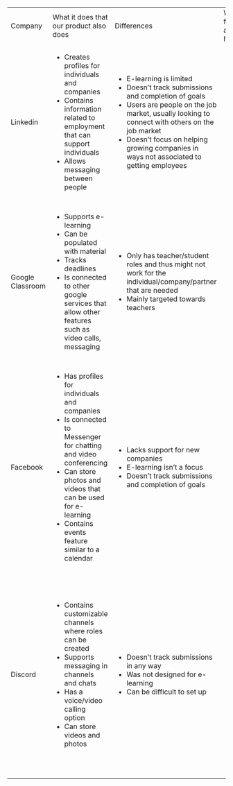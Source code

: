 <table>
  <tr>
   <td>Company
   </td>
   <td>What it does that our product also does
   </td>
   <td>Differences
   </td>
   <td>Why competitors didn’t focus on our audience/what they’d have to do
   </td>
  </tr>
  <tr>
   <td>Linkedin
   </td>
   <td>
<ul>

<li>Creates profiles for individuals and companies

<li>Contains information related to employment that can support individuals

<li>Allows messaging between people
</li>
</ul>
   </td>
   <td>
<ul>

<li>E-learning is limited

<li>Doesn’t track submissions and completion of goals

<li>Users are people on the job market, usually looking to connect with others on the job market

<li>Doesn’t focus on helping growing companies in ways not associated to getting employees
</li>
</ul>
   </td>
   <td>
<ul>

<li>Our product would work better for people who are looking to further interact within their network/community

<li>Would need to be able to group employees from the same company as well as  let them interact and connect easier
</li>
</ul>
   </td>
  </tr>
  <tr>
   <td>Google Classroom
   </td>
   <td>
<ul>

<li>Supports e-learning

<li>Can be populated with material

<li>Tracks deadlines

<li>Is connected to other google services that allow other features such as video calls, messaging
</li>
</ul>
   </td>
   <td>
<ul>

<li>Only has teacher/student roles and thus might not work for the individual/company/partner that are needed

<li> Mainly targeted towards teachers
</li>
</ul>
   </td>
   <td>
<ul>

<li>As name suggests, was created to be a virtual classroom mainly for school-aged classes

<li>Our product works better for a company and their partners

<li>Would need to create new roles/privileges as to who can do what in the classroom

<li>Would need a more central messaging feature
</li>
</ul>
   </td>
  </tr>
  <tr>
   <td>Facebook
   </td>
   <td>
<ul>

<li>Has profiles for individuals and companies

<li>Is connected to Messenger for chatting and video conferencing

<li>Can store photos and videos that can be used for e-learning

<li>Contains events feature similar to a calendar
</li>
</ul>
   </td>
   <td>
<ul>

<li>Lacks support for new companies

<li>E-learning isn’t a focus

<li>Doesn’t track submissions and completion of goals
</li>
</ul>
   </td>
   <td>
<ul>

<li>Our product is made so the profiles are tailored towards their role in the company

<li>Facebook is known to be more casual and wasn’t made to be used to be used formally between employees/partners or to be an e-learning platform

<li>Would need to implement some section dedicated to e-learning as well as create a more formal environment
</li>
</ul>
   </td>
  </tr>
  <tr>
   <td>Discord
   </td>
   <td>
<ul>

<li>Contains customizable channels where roles can be created

<li>Supports messaging in channels and chats

<li>Has a voice/video calling option

<li>Can store videos and photos
</li>
</ul>
   </td>
   <td>
<ul>

<li>Doesn’t track submissions in any way

<li>Was not designed for e-learning

<li>Can be difficult to set up
</li>
</ul>
   </td>
   <td>
<ul>

<li>Our product is made with one set of roles in mind and would be easier to set up in the format we would need

<li>Discord was made for gaming and has flexibility in mind, we need more formality and structure

<li>Would need to implement templates that suits the roles that we need

<li>Would need to implement a way to track e-learning and completion of goals
</li>
</ul>
   </td>
  </tr>
</table>

